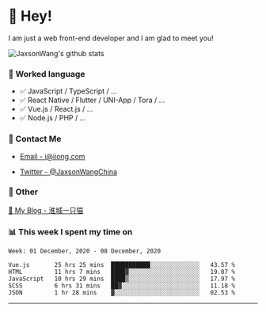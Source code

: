 # 👋 Hey!

I am just a web front-end developer and I am glad to meet you!

![JaxsonWang's github stats](https://github-readme-stats.vercel.app/api?username=JaxsonWang&&show_icons=true&&title_color=1abc9c&&icon_color=1abc9c)


### 📝 Worked language

- ✅ JavaScript / TypeScript / ...
- ✅ React Native / Flutter / UNI-App / Tora / ...
- ✅ Vue.js / React.js / ...
- ✅ Node.js / PHP / ...

### 📮 Contact Me

- [Email - i@iiong.com](mailto:i@iiong.com)

- [Twitter - @JaxsonWangChina](https://twitter.com/JaxsonWangChina)

### 🤪 Other

[📌 My Blog - 淮城一只猫](https://iiong.com)

### 📊 This week I spent my time on

<!--START_SECTION:waka-->
```text
Week: 01 December, 2020 - 08 December, 2020

Vue.js       25 hrs 25 mins  ███████████░░░░░░░░░░░░░░   43.57 % 
HTML         11 hrs 7 mins   ████▓░░░░░░░░░░░░░░░░░░░░   19.07 % 
JavaScript   10 hrs 29 mins  ████▒░░░░░░░░░░░░░░░░░░░░   17.97 % 
SCSS         6 hrs 31 mins   ██▓░░░░░░░░░░░░░░░░░░░░░░   11.18 % 
JSON         1 hr 28 mins    ▓░░░░░░░░░░░░░░░░░░░░░░░░   02.53 % 
```
<!--END_SECTION:waka-->

---
